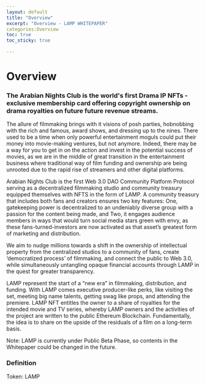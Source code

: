 ```yaml
---
layout: default
title: "Overview"
excerpt: "Overview - LAMP WHITEPAPER"
categories:Overview
toc: true
toc_sticky: true
 
---
```



# Overview

### The Arabian Nights Club is the world's first Drama IP NFTs - exclusive membership card offering copyright ownership on drama royalties on future future revenue streams. 


The allure of filmmaking brings with it visions of posh parties, hobnobbing with the rich and famous, award shows, and dressing up to the nines. There used to be a time when only powerful entertainment moguls could put their money into movie-making ventures, but not anymore. Indeed, there may be a way for you to get in on the action and invest in the potential success of movies, as we are in the middle of great transition in the entertainment business where traditional way of film funding and ownership are being unrooted due to the rapid rise of streamers and other digital platforms.

Arabian Nights Club is the first Web 3.0 DAO Community Platform Protocol serving as a decentralized filmmaking studio and community treasury equipped themselves with NFTS in the form of LAMP. A community treasury that includes both fans and creators ensures two key features: One, gatekeeping power is decentralized to an undeniably diverse group with a passion for the content being made, and Two, it engages audience members in ways that would turn social media stars green with envy, as these fans-turned-investors are now activated as that asset’s greatest form of marketing and distribution. 

We aim to nudge millions towards a shift in the ownership of intellectual property from the centralized studios to a community of fans, create ‘democratized process’ of filmmaking, and connect the public to Web 3.0, while simultaneously untangling opaque financial accounts through LAMP in the quest for greater transparency. 

LAMP represent the start of a “new era” in filmmaking, distribution, and funding. With LAMP comes executive producer-like perks, like visiting the set, meeting big name talents, getting swag like props, and attending the premiere. LAMP NFT entitles the owner to a share of royalties for the intended movie and TV series, whereby LAMP owners and the activities of the project are written to the public Ethereum Blockchain. Fundamentally, the idea is to share on the upside of the residuals of a film on a long-term basis.





Note: LAMP is currently under Public Beta Phase, so contents in the Whitepaper could be changed in the future.





### Definition


Token: LAMP



